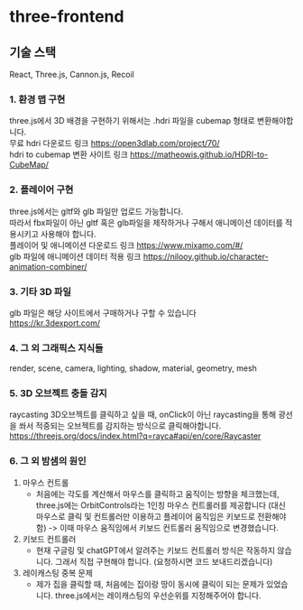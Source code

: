 # three-frontend

## 기술 스택 
React, Three.js, Cannon.js, Recoil

### 1. 환경 맵 구현
three.js에서 3D 배경을 구현하기 위해서는 .hdri 파일을 cubemap 형태로 변환해야합니다.<br/>
무료 hdri 다운로드 링크 https://open3dlab.com/project/70/ <br/>
hdri to cubemap 변환 사이트 링크 https://matheowis.github.io/HDRI-to-CubeMap/<br/>

### 2. 플레이어 구현
three.js에서는 gltf와 glb 파일만 업로드 가능합니다.<br/>
따라서 fbx파일이 아닌 gltf 혹은 glb파일을 제작하거나 구해서 애니메이션 데이터를 적용시키고 사용해야 합니다.<br/>
플레이어 및 애니메이션 다운로드 링크 https://www.mixamo.com/#/<br/>
glb 파일에 애니메이션 데이터 적용 링크 https://nilooy.github.io/character-animation-combiner/<br/>

### 3. 기타 3D 파일
glb 파일은 해당 사이트에서 구매하거나 구할 수 있습니다 <br/>
https://kr.3dexport.com/

### 4. 그 외 그래픽스 지식들
render, scene, camera, lighting, shadow, material, geometry, mesh

### 5. 3D 오브젝트 충돌 감지
raycasting
3D오브젝트를 클릭하고 싶을 때, onClick이 아닌 raycasting을 통해 광선을 쏴서 적중되는 오브젝트를 감지하는 방식으로 클릭해야합니다.
https://threejs.org/docs/index.html?q=rayca#api/en/core/Raycaster

### 6. 그 외 밤샘의 원인
1. 마우스 컨트롤
    - 처음에는 각도를 계산해서 마우스를 클릭하고 움직이는 방향을 체크했는데, three.js에는 OrbitControls라는 1인칭 마우스 컨트롤러를 제공합니다
      (대신 마우스로 클릭 및 컨트롤러만 이용하고 플레이어 움직임은 키보드로 전환해야함) -> 이때 마우스 움직임에서 키보드 컨트롤러 움직임으로 변경했습니다.
2. 키보드 컨트롤러
    - 현재 구글링 및 chatGPT에서 알려주는 키보드 컨트롤러 방식은 작동하지 않습니다. 그래서 직접 구현해야 합니다.
      (요청하시면 코드 보내드리겠습니다)
3. 레이캐스팅 중복 문제
    - 제가 집을 클릭할 때, 처음에는 집이랑 땅이 동시에 클릭이 되는 문제가 있었습니다. three.js에서는 레이캐스팅의 우선순위를 지정해주어야 합니다.
  



